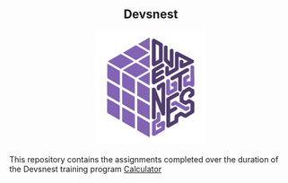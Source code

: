 <div align = "center">
<br>
    <h2>Devsnest</h2>
		<img src="devsnest.jpg" width="200" height="200" alt="logo">
	<br>
</div>
<br>
This repository contains the assignments completed over the duration of the Devsnest training program
<a href="https://shadowasphodel2919.github.io/Devsnest/THA1/letter.html">Calculator</a>

